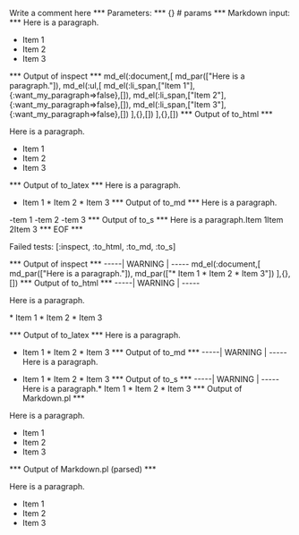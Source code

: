 Write a comment here
*** Parameters: ***
{} # params 
*** Markdown input: ***
Here is a paragraph.


   * Item 1
   * Item 2
   * Item 3

*** Output of inspect ***
md_el(:document,[
	md_par(["Here is a paragraph."]),
	md_el(:ul,[
		md_el(:li_span,["Item 1"],{:want_my_paragraph=>false},[]),
		md_el(:li_span,["Item 2"],{:want_my_paragraph=>false},[]),
		md_el(:li_span,["Item 3"],{:want_my_paragraph=>false},[])
	],{},[])
],{},[])
*** Output of to_html ***
<p>Here is a paragraph.</p>

<ul>
<li>Item 1</li>

<li>Item 2</li>

<li>Item 3</li>
</ul>
*** Output of to_latex ***
Here is a paragraph.

* Item 1 * Item 2 * Item 3
*** Output of to_md ***
Here is a paragraph.

-tem 1
-tem 2
-tem 3
*** Output of to_s ***
Here is a paragraph.Item 1Item 2Item 3
*** EOF ***




Failed tests:   [:inspect, :to_html, :to_md, :to_s] 

*** Output of inspect ***
-----| WARNING | -----
md_el(:document,[
	md_par(["Here is a paragraph."]),
	md_par(["* Item 1 * Item 2 * Item 3"])
],{},[])
*** Output of to_html ***
-----| WARNING | -----
<p>Here is a paragraph.</p>

<p>* Item 1 * Item 2 * Item 3</p>
*** Output of to_latex ***
Here is a paragraph.

* Item 1 * Item 2 * Item 3
*** Output of to_md ***
-----| WARNING | -----
Here is a paragraph.

* Item 1 * Item 2 * Item 3
*** Output of to_s ***
-----| WARNING | -----
Here is a paragraph.* Item 1 * Item 2 * Item 3
*** Output of Markdown.pl ***
<p>Here is a paragraph.</p>

<ul>
<li>Item 1</li>
<li>Item 2</li>
<li>Item 3</li>
</ul>

*** Output of Markdown.pl (parsed) ***
<div>
 <p>
  Here is a paragraph.
 </p>
 <ul>
  <li>
   Item 1
  </li>
  <li>
   Item 2
  </li>
  <li>
   Item 3
  </li>
 </ul>
</div>